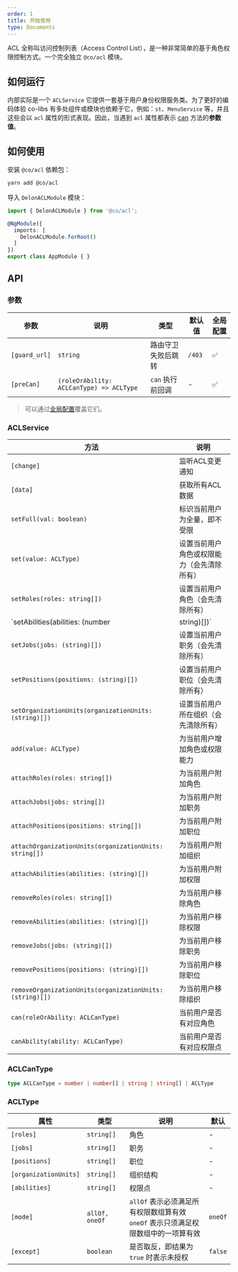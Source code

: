 ```yaml
---
order: 1
title: 开始使用
type: Documents
---
```


ACL 全称叫访问控制列表（Access Control List），是一种非常简单的基于角色权限控制方式。一个完全独立 `@co/acl` 模块。

## 如何运行

内部实际是一个 `ACLService` 它提供一套基于用户身份权限服务类。为了更好的编码体验 co-libs 有多处组件或模块也依赖于它，例如：`st`、`MenuService` 等，并且这些会以 `acl` 属性的形式表现。因此，当遇到 `acl` 属性都表示 [can](#ACLCanType) 方法的**参数值**。

## 如何使用

安装 `@co/acl` 依赖包：

```bash
yarn add @co/acl
```

导入 `DelonACLModule` 模块：

```typescript
import { DelonACLModule } from '@co/acl';

@NgModule({
  imports: [
    DelonACLModule.forRoot()
  ]
})
export class AppModule { }
```

## API

### 参数

| 参数 | 说明 | 类型 | 默认值 | 全局配置 |
|----|----|----|-----|------|
| `[guard_url]` | `string` | 路由守卫失败后跳转 | `/403` | ✅ |
| `[preCan]` | `(roleOrAbility: ACLCanType) => ACLType` | `can` 执行前回调 | - | ✅ |

> 可以通过[全局配置](/docs/global-config)覆盖它们。

### ACLService

| 方法 | 说明 |
|----|----|
| `[change]` | 监听ACL变更通知 |
| `[data]` | 获取所有ACL数据 |
| `setFull(val: boolean)` | 标识当前用户为全量，即不受限 |
| `set(value: ACLType)` | 设置当前用户角色或权限能力（会先清除所有） |
| `setRoles(roles: string[])` | 设置当前用户角色（会先清除所有） |
| `setAbilities(abilities: (number | string)[])` | 设置当前用户权限能力（会先清除所有） |
| `setJobs(jobs: (string)[])` | 设置当前用户职务（会先清除所有） |
| `setPositions(positions: (string)[])` | 设置当前用户职位（会先清除所有） |
| `setOrganizationUnits(organizationUnits: (string)[])` | 设置当前用户所在组织（会先清除所有） |
| `add(value: ACLType)` | 为当前用户增加角色或权限能力 |
| `attachRoles(roles: string[])` | 为当前用户附加角色 |
| `attachJobs(jobs: string[])` | 为当前用户附加职务 |
| `attachPositions(positions: string[])` | 为当前用户附加职位 |
| `attachOrganizationUnits(organizationUnits: string[])` | 为当前用户附加组织 |
| `attachAbilities(abilities: (string)[])` | 为当前用户附加权限 |
| `removeRoles(roles: string[])` | 为当前用户移除角色 |
| `removeAbilities(abilities: (string)[])` | 为当前用户移除权限 |
| `removeJobs(jobs: (string)[])` | 为当前用户移除职务 |
| `removePositions(positions: (string)[])` | 为当前用户移除职位 |
| `removeOrganizationUnits(organizationUnits: (string)[])` | 为当前用户移除组织 |
| `can(roleOrAbility: ACLCanType)` | 当前用户是否有对应角色 |
| `canAbility(ability: ACLCanType)` | 当前用户是否有对应权限点 |

### ACLCanType

```ts
type ACLCanType = number | number[] | string | string[] | ACLType
```

### ACLType

| 属性 | 类型 | 说明 | 默认 |
|----|----|----|----|
| `[roles]` | `string[]` | 角色 | - |
| `[jobs]` | `string[]` | 职务 | - |
| `[positions]` | `string[]` | 职位 | - |
| `[organizationUnits]` | `string[]` | 组织结构 | - |
| `[abilities]` | `string[]` | 权限点 | - |
| `[mode]` | `allOf, oneOf` | `allOf` 表示必须满足所有权限数组算有效<br>`oneOf` 表示只须满足权限数组中的一项算有效 | `oneOf` |
| `[except]` | `boolean` | 是否取反，即结果为 `true` 时表示未授权 | `false` |
